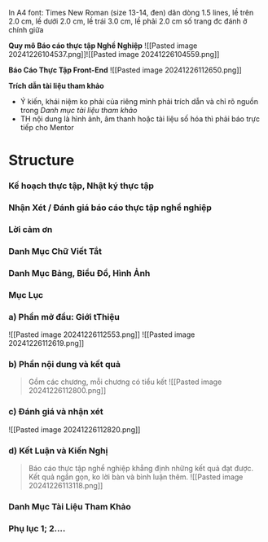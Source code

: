 In A4
font: Times New Roman (size 13-14, đen)
dãn dòng 1.5 lines, lề trên 2.0 cm, lề dưới 2.0 cm, lề trái 3.0 cm, lề phải 2.0 cm
số trang đc đánh ở chính giữa

**Quy mô Báo cáo thực tập Nghề Nghiệp**
![[Pasted image 20241226104537.png]]![[Pasted image 20241226104559.png]]

**Báo Cáo Thực Tập Front-End**
![[Pasted image 20241226112650.png]]

**Trích dẫn tài liệu tham khảo**
+ Ý kiến, khái niệm ko phải của riêng mình phải trích dẫn và chỉ rõ nguồn trong *Danh mục tài liệu tham khảo*
+ TH nội dung là hình ảnh, âm thanh hoặc tài liệu số hóa thì phải báo trực tiếp cho Mentor

# Structure
### Kế hoạch thực tập, Nhật ký thực tập
### Nhận Xét / Đánh giá báo cáo thực tập nghề nghiệp 

### Lời cảm ơn

### Danh Mục Chữ Viết Tắt

### Danh Mục Bảng, Biểu Đồ, Hình Ảnh

### Mục Lục

### a) Phần mở đầu: Giới tThiệu
![[Pasted image 20241226112553.png]]
![[Pasted image 20241226112619.png]]

### b) Phần nội dung và kết quả
>Gồm các chương, mỗi chương có tiểu kết
![[Pasted image 20241226112800.png]]

### c) Đánh giá và nhận xét
![[Pasted image 20241226112820.png]]

### d) Kết Luận và Kiến Nghị
>Báo cáo thực tập nghề nghiệp khẳng định những kết quả đạt được. Kết quả ngắn gọn, ko lời bàn và bình luận thêm.
![[Pasted image 20241226113118.png]]

### Danh Mục Tài Liệu Tham Khảo
### Phụ lục 1; 2....
